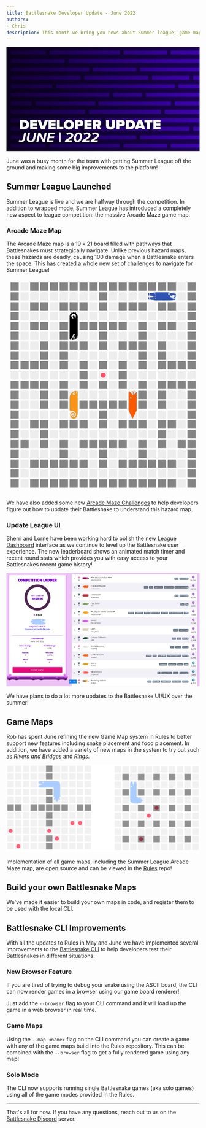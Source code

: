 ```yaml
---
title: Battlesnake Developer Update - June 2022
authors:
- Chris
description: This month we bring you news about Summer league, game maps and improvements to the Battlesnake CLI!
---
```


![](./img/F03CFFC8-3CAE-48C6-870B-60255FA03B0F.jpeg)

June was a busy month for the team with getting Summer League off the ground and making some big improvements to the platform!

## Summer League Launched

Summer League is live and we are halfway through the competition. In addition to wrapped mode, Summer League has introduced a completely new aspect to league competition: the massive Arcade Maze game map.

### Arcade Maze Map

The Arcade Maze map is a 19 x 21 board filled with pathways that Battlesnakes must strategically navigate. Unlike previous hazard maps, these hazards are deadly, causing 100 damage when a Battlesnake enters the space. This has created a whole new set of challenges to navigate for Summer League!

![](./img/Arcade-Maze-Example-Game.gif)

We have also added some new [Arcade Maze Challenges](https://play.battlesnake.com/challenges/#arcade-maze) to help developers figure out how to update their Battlesnake to understand this hazard map.

### Update League UI

Sherri and Lorne have been working hard to polish the new [League Dashboard](https://play.battlesnake.com/league/summer-league-2022/arenas/summer-league-2022/) interface as we continue to level up the Battlesnake user experience. The new leaderboard shows an animated match timer and recent round stats which provides you with easy access to your Battlesnakes recent game history!

![Screenshot of the revised League Leaderboard user interface](./img/New-Leaderboard.png)

We have plans to do a lot more updates to the Battlesnake UI/UX over the summer!

## Game Maps

Rob has spent June refining the new Game Map system in Rules to better support new features including snake placement and food placement. In addition, we have added a variety of new maps in the system to try out such as *Rivers and Bridges* and *Rings*.

![](./img/Game-Map-Examples.png)

Implementation of all game maps, including the Summer League Arcade Maze map, are open source and can be viewed in the [Rules](https://github.com/BattlesnakeOfficial/rules) repo!

## Build your own Battlesnake Maps

We've made it easier to build your own maps in code, and register them to be used with the local CLI.

## Battlesnake CLI Improvements

With all the updates to Rules in May and June we have implemented several improvements to the [Battlesnake CLI](https://github.com/BattlesnakeOfficial/rules/tree/main/cli) to help developers test their Battlesnakes in different situations.

### New Browser Feature

If you are tired of trying to debug your snake using the ASCII board, the CLI can now render games in a browser using our game board renderer!

Just add the `--browser` flag to your CLI command and it will load up the game in a web browser in real time.

### Game Maps

Using the `--map <name>` flag on the CLI command you can create a game with any of the game maps build into the Rules repository. This can be combined with the `--browser` flag to get a fully rendered game using any map!

### Solo Mode

The CLI now supports running single Battlesnake games (aka solo games) using all of the game modes provided in the Rules.

---

That's all for now. If you have any questions, reach out to us on the [Battlesnake Discord](https://discord.battlesnake.com/) server.
